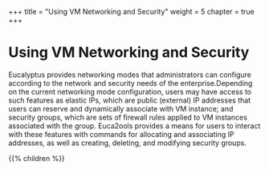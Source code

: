 +++
title = "Using VM Networking and Security"
weight = 5
chapter = true
+++


# Using VM Networking and Security
Eucalyptus provides networking modes that administrators can configure according to the network and security needs of the enterprise.Depending on the current networking mode configuration, users may have access to such features as elastic IPs, which are public (external) IP addresses that users can reserve and dynamically associate with VM instance; and security groups, which are sets of firewall rules applied to VM instances associated with the group. Euca2ools provides a means for users to interact with these features with commands for allocating and associating IP addresses, as well as creating, deleting, and modifying security groups. 



{{% children %}}
